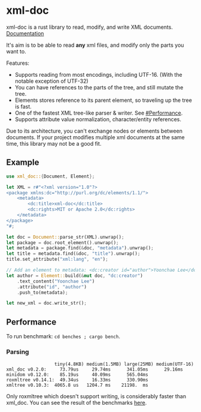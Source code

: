 # xml-doc

xml-doc is a rust library to read, modify, and write XML documents. [Documentation](https://docs.rs/xml-doc/0.1.1/xml_doc/)

It's aim is to be able to read **any** xml files, and modify only the parts you want to.

Features:

- Supports reading from most encodings, including UTF-16. (With the notable exception of UTF-32)
- You can have references to the parts of the tree, and still mutate the tree.
- Elements stores reference to its parent element, so traveling up the tree is fast.
- One of the fastest XML tree-like parser & writer. See [#Performance](https://github.com/bluegreenmagick/xml-doc#performance).
- Supports attribute value normalization, character/entity references.

Due to its architecture, you can't exchange nodes or elements between documents.
If your project modifies multiple xml documents at the same time, this library may not be a good fit.

## Example

```rust
use xml_doc::{Document, Element};

let XML = r#"<?xml version="1.0"?>
<package xmlns:dc="http://purl.org/dc/elements/1.1/">
    <metadata>
        <dc:title>xml-doc</dc:title>
        <dc:rights>MIT or Apache 2.0</dc:rights>
    </metadata>
</package>
"#;

let doc = Document::parse_str(XML).unwrap();
let package = doc.root_element().unwrap();
let metadata = package.find(&doc, "metadata").unwrap();
let title = metadata.find(&doc, "title").unwrap();
title.set_attribute("xml:lang", "en");

// Add an element to metadata: <dc:creator id="author">Yoonchae Lee</dc:creator>
let author = Element::build(&mut doc, "dc:creator")
    .text_content("Yoonchae Lee")
    .attribute("id", "author")
    .push_to(metadata);

let new_xml = doc.write_str();
```

## Performance

To run benchmark: `cd benches ; cargo bench`.

### Parsing

```
                  tiny(4.8KB) medium(1.5MB) large(25MB) medium(UTF-16)
xml_doc v0.2.0:     73.79us     29.74ms      341.05ms      29.16ms
minidom v0.12.0:    85.19us     40.09ms      565.04ms
roxmltree v0.14.1:  49.34us     16.33ms      330.90ms
xmltree v0.10.3:  4065.8 us   1204.7 ms    21198.  ms
```

Only roxmltree which doesn't support writing, is considerably faster than xml_doc. You can see the result of the benchmarks [here](https://github.com/BlueGreenMagick/xml-doc/runs/3845335396).
